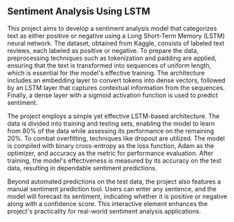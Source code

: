 ## Sentiment Analysis Using LSTM

This project aims to develop a sentiment analysis model that categorizes text as either positive or negative using a Long Short-Term Memory (LSTM) neural network. The dataset, obtained from Kaggle, consists of labeled text reviews, each labeled as positive or negative. To prepare the data, preprocessing techniques such as tokenization and padding are applied, ensuring that the text is transformed into sequences of uniform length, which is essential for the model's effective training. The architecture includes an embedding layer to convert tokens into dense vectors, followed by an LSTM layer that captures contextual information from the sequences. Finally, a dense layer with a sigmoid activation function is used to predict sentiment.

The project employs a simple yet effective LSTM-based architecture. The data is divided into training and testing sets, enabling the model to learn from 80% of the data while assessing its performance on the remaining 20%. To combat overfitting, techniques like dropout are utilized. The model is compiled with binary cross-entropy as the loss function, Adam as the optimizer, and accuracy as the metric for performance evaluation. After training, the model's effectiveness is measured by its accuracy on the test data, resulting in dependable sentiment predictions.

Beyond automated predictions on the test data, the project also features a manual sentiment prediction tool. Users can enter any sentence, and the model will forecast its sentiment, indicating whether it is positive or negative along with a confidence score. This interactive element enhances the project's practicality for real-world sentiment analysis applications.
